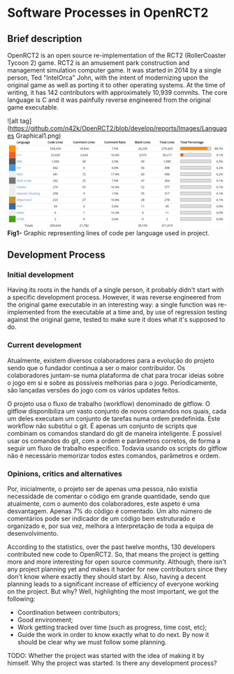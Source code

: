 # Software Processes in OpenRCT2

## Brief description
OpenRCT2 is an open source re-implementation of the RCT2 (RollerCoaster Tycoon 2) game. RCT2 is an amusement park construction and management simulation computer game.
It was started in 2014 by a single person, Ted "IntelOrca" John, with the intent of modernizing upon the original game as well as porting it to other operating systems.
At the time of writing, it has 142 contributors with approximately 10,939 commits.
The core language is C and it was painfully reverse engineered from the original game executable.

![alt tag](https://github.com/n42k/OpenRCT2/blob/develop/reports/Images/Languages Graphical1.png)
![alt tag](https://raw.githubusercontent.com/n42k/OpenRCT2/develop/reports/Images/1.png)
**Fig1-** Graphic representing lines of code per language used in project. 

## Development Process
### Initial development
Having its roots in the hands of a single person, it probably didn't start with a specific development process. However, it was reverse engineered from the original game executable in an interesting way: a single function was re-implemented from the executable at a time and, by use of regression testing against the original game, tested to make sure it does what it's supposed to do.

### Current development
Atualmente, existem diversos colaboradores para a evolução do projeto sendo que o fundador continua a ser o maior contribuidor. Os colaboradores juntam-se numa plataforma de chat para trocar ideias sobre o jogo em si e sobre as possíveis melhorias para o jogo.
Periodicamente, são lançadas versões do jogo com os vários updates feitos.

O projeto usa o fluxo de trabalho (workflow) denominado de gitflow. O gitflow disponibiliza um vasto conjunto de novos comandos nos quais, cada um deles executam um conjunto de tarefas numa ordem predefinida. Este workflow não substitui o git. É apenas um conjunto de scripts que combinam os comandos standard do git de maneira inteligente. É possível usar os comandos do git, com a ordem e parâmetros corretos, de forma a seguir um fluxo de trabalho específico. Todavia usando os scripts do gitflow não é necessário memorizar todos estes comandos, parâmetros e ordem.

### Opinions, critics and alternatives
Por, inicialmente, o projeto ser de apenas uma pessoa, não existia necessidade de comentar o código em grande quantidade, sendo que atualmente, com o aumento dos colaboradores, este aspeto é uma desvantagem. Apenas 7% do código é comentado. Um alto número de comentários pode ser indicador de um código bem estruturado e organizado e, por sua vez, melhora a interpretação de toda a equipa de desenvolvimento. 

According to the statistics, over the past twelve months, 130 developers contributed new code to OpenRCT2. So, that means the project is getting more and more interesting for open source community. Although, there isn't any project planning yet and makes it harder for new contributors since they don't know where exactly they should start by.
Also, having a decent planning leads to a significant increase of efficiency of everyone working on the project. But why? Well, highlighting the most important, we got the following:
* Coordination between contributors;
* Good environment;
* Work getting tracked over time (such as progress, time cost, etc);
* Guide the work in order to know exactly what to do next.
By now it should be clear why we must follow some planning.


TODO:
	Whether the project was started with the idea of making it by himself.
	Why the project was started.
	Is there any development process?
